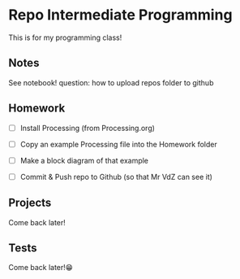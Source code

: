 # Repo Intermediate Programming
This is for my programming class!

## Notes
See notebook!
question: how to upload repos folder to github

## Homework
- [ ] Install Processing (from Processing.org)
- [ ] Copy an example Processing file into the Homework folder
- [ ] Make a block diagram of that example
- [ ] Commit & Push repo to Github (so that Mr VdZ can see it)


## Projects
Come back later!


## Tests
Come back later!😁
